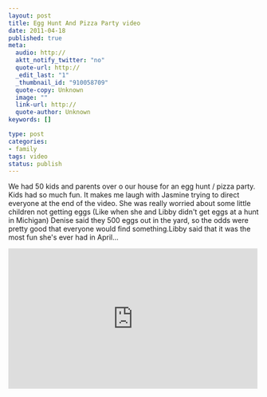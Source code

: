 ```yaml
--- 
layout: post
title: Egg Hunt And Pizza Party video
date: 2011-04-18
published: true
meta: 
  audio: http://
  aktt_notify_twitter: "no"
  quote-url: http://
  _edit_last: "1"
  _thumbnail_id: "910058709"
  quote-copy: Unknown
  image: ""
  link-url: http://
  quote-author: Unknown
keywords: []

type: post
categories: 
- family
tags: video
status: publish
---
```

We had 50 kids and parents over o our house for an egg hunt / pizza party. Kids had so much fun. It makes me laugh with Jasmine trying to direct everyone at the end of the video.  She was really worried about some little children not getting eggs (Like when she and Libby didn't get eggs at a hunt in Michigan)  Denise said they 500 eggs out in the yard, so the odds were pretty good that everyone would find something.Libby said that it was the most fun she's ever had in April...

<iframe src="http://player.vimeo.com/video/22531863?title=0&amp;byline=0&amp;color=0" frameborder="0" height="281" width="500"></iframe>
